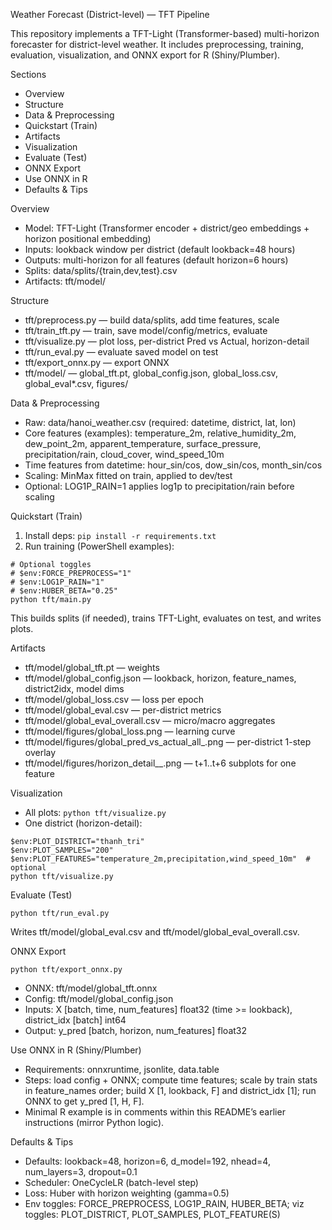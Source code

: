 Weather Forecast (District-level) — TFT Pipeline

This repository implements a TFT-Light (Transformer-based) multi-horizon forecaster for district-level weather. It includes preprocessing, training, evaluation, visualization, and ONNX export for R (Shiny/Plumber).

Sections
- Overview
- Structure
- Data & Preprocessing
- Quickstart (Train)
- Artifacts
- Visualization
- Evaluate (Test)
- ONNX Export
- Use ONNX in R
- Defaults & Tips

Overview
- Model: TFT-Light (Transformer encoder + district/geo embeddings + horizon positional embedding)
- Inputs: lookback window per district (default lookback=48 hours)
- Outputs: multi-horizon for all features (default horizon=6 hours)
- Splits: data/splits/{train,dev,test}.csv
- Artifacts: tft/model/

Structure
- tft/preprocess.py — build data/splits, add time features, scale
- tft/train_tft.py — train, save model/config/metrics, evaluate
- tft/visualize.py — plot loss, per-district Pred vs Actual, horizon-detail
- tft/run_eval.py — evaluate saved model on test
- tft/export_onnx.py — export ONNX
- tft/model/ — global_tft.pt, global_config.json, global_loss.csv, global_eval*.csv, figures/

Data & Preprocessing
- Raw: data/hanoi_weather.csv (required: datetime, district, lat, lon)
- Core features (examples): temperature_2m, relative_humidity_2m, dew_point_2m, apparent_temperature, surface_pressure, precipitation/rain, cloud_cover, wind_speed_10m
- Time features from datetime: hour_sin/cos, dow_sin/cos, month_sin/cos
- Scaling: MinMax fitted on train, applied to dev/test
- Optional: LOG1P_RAIN=1 applies log1p to precipitation/rain before scaling

Quickstart (Train)
1) Install deps: `pip install -r requirements.txt`
2) Run training (PowerShell examples):
```
# Optional toggles
# $env:FORCE_PREPROCESS="1"
# $env:LOG1P_RAIN="1"
# $env:HUBER_BETA="0.25"
python tft/main.py
```
This builds splits (if needed), trains TFT-Light, evaluates on test, and writes plots.

Artifacts
- tft/model/global_tft.pt — weights
- tft/model/global_config.json — lookback, horizon, feature_names, district2idx, model dims
- tft/model/global_loss.csv — loss per epoch
- tft/model/global_eval.csv — per-district metrics
- tft/model/global_eval_overall.csv — micro/macro aggregates
- tft/model/figures/global_loss.png — learning curve
- tft/model/figures/global_pred_vs_actual_all_<district>.png — per-district 1-step overlay
- tft/model/figures/horizon_detail_<district>_<feature>.png — t+1..t+6 subplots for one feature

Visualization
- All plots: `python tft/visualize.py`
- One district (horizon-detail):
```
$env:PLOT_DISTRICT="thanh_tri"
$env:PLOT_SAMPLES="200"
$env:PLOT_FEATURES="temperature_2m,precipitation,wind_speed_10m"  # optional
python tft/visualize.py
```

Evaluate (Test)
```
python tft/run_eval.py
```
Writes tft/model/global_eval.csv and tft/model/global_eval_overall.csv.

ONNX Export
```
python tft/export_onnx.py
```
- ONNX: tft/model/global_tft.onnx
- Config: tft/model/global_config.json
- Inputs: X [batch, time, num_features] float32 (time >= lookback), district_idx [batch] int64
- Output: y_pred [batch, horizon, num_features] float32

Use ONNX in R (Shiny/Plumber)
- Requirements: onnxruntime, jsonlite, data.table
- Steps: load config + ONNX; compute time features; scale by train stats in feature_names order; build X [1, lookback, F] and district_idx [1]; run ONNX to get y_pred [1, H, F].
- Minimal R example is in comments within this README’s earlier instructions (mirror Python logic).

Defaults & Tips
- Defaults: lookback=48, horizon=6, d_model=192, nhead=4, num_layers=3, dropout=0.1
- Scheduler: OneCycleLR (batch-level step)
- Loss: Huber with horizon weighting (gamma=0.5)
- Env toggles: FORCE_PREPROCESS, LOG1P_RAIN, HUBER_BETA; viz toggles: PLOT_DISTRICT, PLOT_SAMPLES, PLOT_FEATURE(S)

